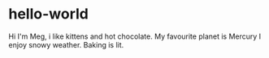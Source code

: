 # hello-world
Hi I'm Meg, i like kittens and hot chocolate.
      My favourite planet is Mercury
        I enjoy snowy weather.
Baking is lit.
